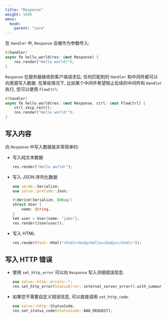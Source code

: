 ```yaml
---
title: "Response"
weight: 1040
menu:
  book:
    parent: "core"
---
```


在 ```Handler``` 中, ```Response``` 会被作为参数传入:

```rust
#[handler]
async fn hello_world(res: &mut Response) {
    res.render("Hello world!");
}
```

```Response``` 在服务器接收到客户端请求后, 任何匹配到的 ```Handler``` 和中间件都可以向里面写入数据. 在某些情况下, 比如某个中间件希望阻止后续的中间件和 ```Handler``` 执行, 您可以使用 ```FlowCtrl```:

```rust
#[handler]
async fn hello_world(res: &mut Response, ctrl: &mut FlowCtrl) {
    ctrl.skip_rest();
    res.render("Hello world!");
}
```

## 写入内容

向 ```Response``` 中写入数据是非常简单的:

- 写入纯文本数据

    ```rust
    res.render("Hello world!");
    ``` 

- 写入 JSON 序列化数据
    
    ```rust
    use serde::Serialize;
    use salvo::prelude::Json;

    #[derive(Serialize, Debug)]
    struct User {
        name: String,
    }
    let user = User{name: "jobs"};
    res.render(Json(user));
    ```

- 写入 HTML
    
    ```rust
    res.render(Text::Html("<html><body>hello</body></html>"));
    ```

## 写入 HTTP 错误


- 使用 ```set_http_error``` 可以向 ```Response``` 写入详细错误信息.

    ```rust
    use salvo::http::errors::*;
    res.set_http_error(StatusError::internal_server_error().with_summary("error when serialize object to json"))
    ```

- 如果您不需要自定义错误信息, 可以直接调用 ```set_http_code```.

    ```rust
    use salvo::http::StatusCode;
    res.set_status_code(StatusCode::BAD_REQUEST);
    ```